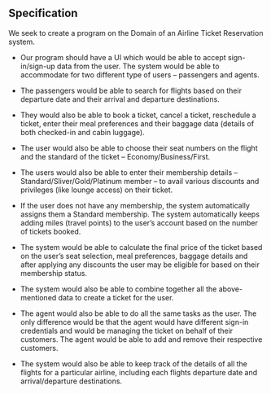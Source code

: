 ## Specification

We seek to create a program on the Domain of an Airline Ticket Reservation system.

- Our program should have a UI which would be able to accept sign-in/sign-up data from the user. The system would be able to accommodate for two different type of users – passengers and agents.


- The passengers would be able to search for flights based on their departure date and their arrival and departure destinations.


- They would also be able to book a ticket, cancel a ticket, reschedule a ticket, enter their meal preferences and their baggage data (details of both checked-in and cabin luggage).


- The user would also be able to choose their seat numbers on the flight and the standard of the ticket – Economy/Business/First.


- The users would also be able to enter their membership details – Standard/Sliver/Gold/Platinum member – to avail various discounts and privileges (like lounge access) on their ticket.


- If the user does not have any membership, the system automatically assigns them a Standard membership. The system automatically keeps adding miles (travel points) to the user’s account based on the number of tickets booked.


- The system would be able to calculate the final price of the ticket based on the user’s seat selection, meal preferences, baggage details and after applying any discounts the user may be eligible for based on their membership status.


- The system would also be able to combine together all the above-mentioned data to create a ticket for the user.


- The agent would also be able to do all the same tasks as the user. The only difference would be that the agent would have different sign-in credentials and would be managing the ticket on behalf of their customers. The agent would be able to add and remove their respective customers.


- The system would also be able to keep track of the details of all the flights for a particular airline, including each flights departure date and arrival/departure destinations.